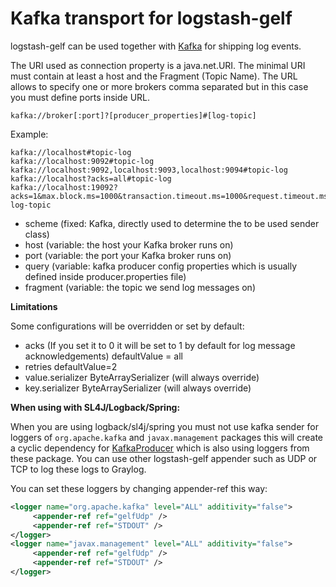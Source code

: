 # Kafka transport for logstash-gelf 


logstash-gelf can be used together with [Kafka](https://kafka.apache.org/) for shipping log events. 

 The URI used as connection property is a java.net.URI. The minimal URI must contain at least a host and
 the Fragment (Topic Name). 
 The URL allows to specify one or more brokers comma separated but in this case you must define ports inside URL.

    kafka://broker[:port]?[producer_properties]#[log-topic]

Example:

    kafka://localhost#topic-log
    kafka://localhost:9092#topic-log
    kafka://localhost:9092,localhost:9093,localhost:9094#topic-log
    kafka://localhost?acks=all#topic-log
    kafka://localhost:19092?acks=1&max.block.ms=1000&transaction.timeout.ms=1000&request.timeout.ms=1000#kafka-log-topic


   * scheme    (fixed: Kafka, directly used to determine the to be used sender class)
   * host      (variable: the host your Kafka broker runs on)
   * port      (variable: the port your Kafka broker runs on)
   * query     (variable: kafka producer config properties which is usually defined inside producer.properties file)
   * fragment  (variable: the topic we send log messages on)

**Limitations**

Some configurations will be overridden or set by default:
- acks (If you set it to 0 it will be set to 1 by default for log message acknowledgements) defaultValue = all
- retries defaultValue=2
- value.serializer ByteArraySerializer (will always override)
- key.serializer ByteArraySerializer (will always override)

**When using with SL4J/Logback/Spring:**

When you are using logback/sl4j/spring you must not use kafka sender for loggers of `org.apache.kafka` and `javax.management` 
packages this will create a cyclic dependency for [KafkaProducer](https://kafka.apache.org/20/javadoc/index.html?org/apache/kafka/clients/producer/KafkaProducer.html) which is also using loggers from these package. 
You can use other logstash-gelf appender such as UDP or TCP to log these logs to Graylog.

You can set these loggers by changing appender-ref this way:
```xml
<logger name="org.apache.kafka" level="ALL" additivity="false">
     <appender-ref ref="gelfUdp" />
     <appender-ref ref="STDOUT" />
</logger>
<logger name="javax.management" level="ALL" additivity="false">
     <appender-ref ref="gelfUdp" />
     <appender-ref ref="STDOUT" />
</logger>
```